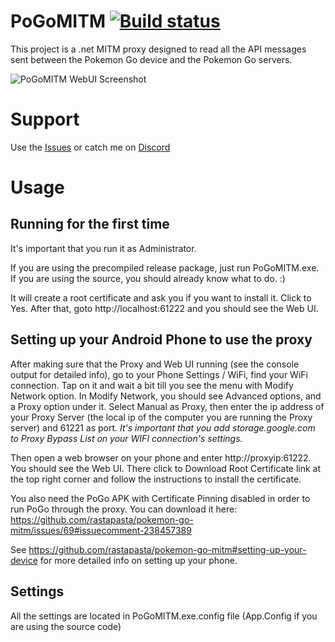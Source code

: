 # PoGoMITM [![Build status](https://ci.appveyor.com/api/projects/status/iipbt2ftxv7w49dh/branch/master?svg=true)](https://ci.appveyor.com/project/TBulbaDB/pogomitm/branch/master)

This project is a .net MITM proxy designed to read all the API messages sent between the Pokemon Go device and the Pokemon Go servers. 

![PoGoMITM WebUI Screenshot](https://raw.githubusercontent.com/TBulbaDB/PoGoMITM/master/PoGoMITM-WebUI.png)

# Support

Use the [Issues](https://github.com/TBulbaDB/PoGoMITM/issues) or catch me on [Discord](https://discord.gg/3UtF8W6)

# Usage

## Running for the first time

It's important that you run it as Administrator. 

If you are using the precompiled release package, just run PoGoMITM.exe. If you are using the source, you should already know what to do. :)

It will create a root certificate and ask you if you want to install it. Click to Yes. After that, goto http://localhost:61222 and you should see the Web UI.

## Setting up your Android Phone to use the proxy

After making sure that the Proxy and Web UI running (see the console output for detailed info), go to your Phone Settings / WiFi, find your WiFi connection. Tap on it and wait a bit till you see the menu with Modify Network option. In Modify Network, you should see Advanced options, and a Proxy option under it. Select Manual as Proxy, then enter the ip address of your Proxy Server (the local ip of the computer you are running the Proxy server) and 61221 as port. *It's important that you add storage.google.com to Proxy Bypass List on your WIFI connection's settings.*

Then open a web browser on your phone and enter http://proxyip:61222. You should see the Web UI. There click to Download Root Certificate link at the top right corner and follow the instructions to install the certificate.

You also need the PoGo APK with Certificate Pinning disabled in order to run PoGo through the proxy. You can download it here: https://github.com/rastapasta/pokemon-go-mitm/issues/69#issuecomment-238457389

See https://github.com/rastapasta/pokemon-go-mitm#setting-up-your-device for more detailed info on setting up your phone.

## Settings

All the settings are located in PoGoMITM.exe.config file (App.Config if you are using the source code)



